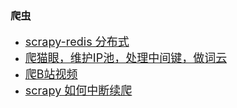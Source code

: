 ### 爬虫

- [<font size=+1>scrapy-redis 分布式</font>](./ch_Distributedcrawler)
- [<font size=+1>爬猫眼，维护IP池，处理中间键，做词云</font>](./ch_Haiwang)
- [<font size=+1>爬B站视频</font>](./ch_Bilibili)
- [<font size=+1>scrapy 如何中断续爬</font>](./ch_summary/summary01.md)